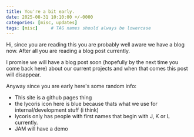 ```yaml
---
title: You're a bit early.
date: 2025-08-31 10:10:00 +/-0000
categories: [misc, updates]
tags: [misc]     # TAG names should always be lowercase
---
```


Hi, since you are reading this you are probably well aware we have a blog now. After all you are reading a blog post currently.

I promise we will have a blog post soon (hopefully by the next time you come back here) about our current projects and when that comes this post will disappear.

Anyway since you are early here's some random info:

- This site is a github pages thing
- the lycoris icon here is blue because thats what we use for internal/development stuff (i think)
- lycoris only has people with first names that begin with J, K or L currently.
- JAM will have a demo
